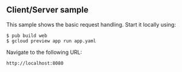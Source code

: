 Client/Server sample
------------------------------
This sample shows the basic request handling. Start it locally using:

    $ pub build web
    $ gcloud preview app run app.yaml

Navigate to the following URL:

    http://localhost:8080
